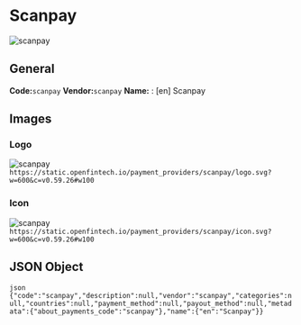 # Scanpay 
![scanpay](https://static.openfintech.io/payment_providers/scanpay/logo.svg?w=600&c=v0.59.26#w100) 
## General 
**Code:**`scanpay` 
**Vendor:**`scanpay` 
**Name:** 
:	[en] Scanpay 
## Images 
### Logo 
![scanpay](https://static.openfintech.io/payment_providers/scanpay/logo.svg?w=600&c=v0.59.26#w100) 
``` https://static.openfintech.io/payment_providers/scanpay/logo.svg?w=600&c=v0.59.26#w100 ``` 
### Icon 
![scanpay](https://static.openfintech.io/payment_providers/scanpay/icon.svg?w=600&c=v0.59.26#w100) 
``` https://static.openfintech.io/payment_providers/scanpay/icon.svg?w=600&c=v0.59.26#w100 ``` 
## JSON Object 
```json {"code":"scanpay","description":null,"vendor":"scanpay","categories":null,"countries":null,"payment_method":null,"payout_method":null,"metadata":{"about_payments_code":"scanpay"},"name":{"en":"Scanpay"}} ``` 
